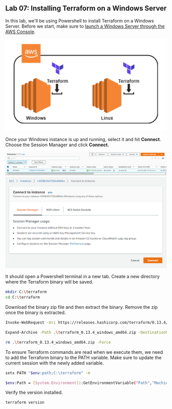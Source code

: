 
## Lab 07: Installing Terraform on a Windows Server

In this lab, we'll be using Powershell to install Terraform on a Windows Server. Before we start, make sure to [launch a Windows Server through the AWS Console](https://docs.aws.amazon.com/AWSEC2/latest/WindowsGuide/EC2_GetStarted.html).

<p align="center">
    <img src="../Images/lab7diagram2.png">
</p>

Once your Windows instance is up and running, select it and hit **Connect**. Choose the Session Manager and click **Connect.**

![](../Images/lab7connecttoec2windowsinstance.png)   
![](../Images/lab7sessionmanagerconnect.png)  

It should open a Powershell terminal in a new tab. Create a new directory where the Terraform binary will be saved.

```bash
mkdir C:\terraform
cd C:\terraform
```

Download the binary zip file and then extract the binary. Remove the zip once the binary is extracted.

```bash
Invoke-WebRequest -Uri https://releases.hashicorp.com/terraform/0.13.4/terraform_0.13.4_windows_amd64.zip -outfile terraform_0.13.4_windows_amd64.zip 
```
```bash
Expand-Archive -Path .\terraform_0.13.4_windows_amd64.zip -DestinationPath .\
```
```bash
rm .\terraform_0.13.4_windows_amd64.zip -Force 
```

To ensure Terraform commands are read when we execute them, we need to add the Terraform binary to the PATH variable. Make sure to update the current session with the newly added variable.

```bash
setx PATH "$env:path;C:\terraform" -m 
```
```bash
$env:Path = [System.Environment]::GetEnvironmentVariable("Path","Machine") + ";" + [System.Environment]::GetEnvironmentVariable("Path","User")  
```

Verify the version installed. 

```bash
terraform version
```